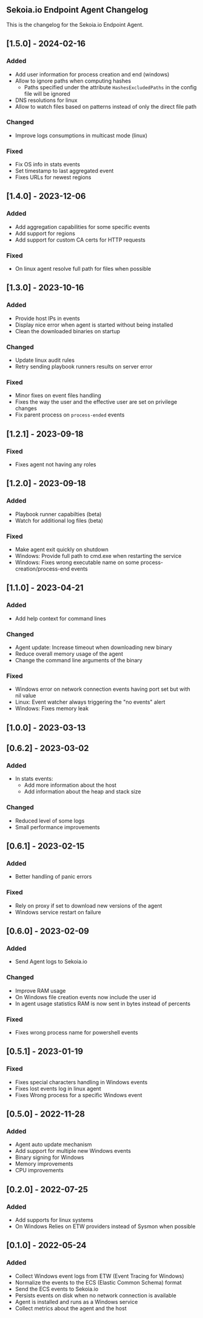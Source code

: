 ## Sekoia.io Endpoint Agent Changelog

This is the changelog for the Sekoia.io Endpoint Agent.

## [1.5.0] - 2024-02-16

### Added

- Add user information for process creation and end (windows)
- Allow to ignore paths when computing hashes
  - Paths specified under the attribute `HashesExcludedPaths` in the config file will be ignored
- DNS resolutions for linux
- Allow to watch files based on patterns instead of only the direct file path

### Changed

- Improve logs consumptions in multicast mode (linux)

### Fixed

- Fix OS info in stats events
- Set timestamp to last aggregated event
- Fixes URLs for newest regions

## [1.4.0] - 2023-12-06

### Added

- Add aggregation capabilities for some specific events
- Add support for regions
- Add support for custom CA certs for HTTP requests

### Fixed

- On linux agent resolve full path for files when possible

## [1.3.0] - 2023-10-16

### Added

- Provide host IPs in events
- Display nice error when agent is started without being installed
- Clean the downloaded binaries on startup

### Changed

- Update linux audit rules
- Retry sending playbook runners results on server error

### Fixed 

- Minor fixes on event files handling
- Fixes the way the user and the effective user are set on privilege changes
- Fix parent process on `process-ended` events

## [1.2.1] - 2023-09-18

### Fixed 

- Fixes agent not having any roles

## [1.2.0] - 2023-09-18

### Added

- Playbook runner capabilties (beta)
- Watch for additional log files (beta)

### Fixed

- Make agent exit quickly on shutdown
- Windows: Provide full path to cmd.exe when restarting the service
- Windows: Fixes wrong executable name on some process-creation/process-end events

## [1.1.0] - 2023-04-21 

### Added

- Add help context for command lines

### Changed

- Agent update: Increase timeout when downloading new binary
- Reduce overall memory usage of the agent
- Change the command line arguments of the binary

### Fixed

- Windows error on network connection events having port set but with nil value
- Linux: Event watcher always triggering the "no events" alert
- Windows: Fixes memory leak

## [1.0.0] - 2023-03-13

## [0.6.2] - 2023-03-02

### Added

- In stats events:
  - Add more information about the host
  - Add information about the heap and stack size 

### Changed

- Reduced level of some logs
- Small performance improvements


## [0.6.1] - 2023-02-15

### Added

- Better handling of panic errors

### Fixed

- Rely on proxy if set to download new versions of the agent
- Windows service restart on failure

## [0.6.0] - 2023-02-09

### Added

- Send Agent logs to  Sekoia.io

### Changed

- Improve RAM usage
- On Windows file creation events now include the user id
- In agent usage statistics RAM is now sent in bytes instead of percents

### Fixed

- Fixes wrong process name for powershell events

## [0.5.1] - 2023-01-19

### Fixed

- Fixes special characters handling in Windows events
- Fixes lost events log in linux agent
- Fixes Wrong process for a specific Windows event

## [0.5.0] - 2022-11-28

### Added

- Agent auto update mechanism
- Add support for multiple new Windows events
- Binary signing for Windows
- Memory improvements
- CPU improvements


## [0.2.0] - 2022-07-25

### Added

- Add supports for linux systems
- On Windows Relies on ETW providers instead of Sysmon when possible

## [0.1.0] - 2022-05-24

### Added

- Collect Windows event logs from ETW (Event Tracing for Windows)
- Normalize the events to the ECS (Elastic Common Schema) format
- Send the ECS events to  Sekoia.io
- Persists events on disk when no network connection is available
- Agent is installed and runs as a Windows service
- Collect metrics about the agent and the host
